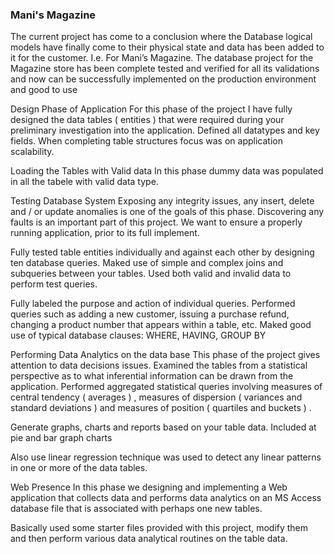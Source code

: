 ### Mani's Magazine
The current project has come to a conclusion where the Database logical models have finally come to their physical state and data has been added to it for the customer. I.e. For Mani’s Magazine. The database project for the Magazine store has been complete tested and verified for all its validations and now can be successfully implemented on the production environment and good to use

Design Phase of Application
For this phase of the project I have fully designed the data tables ( entities ) that were required during your preliminary investigation into the application. Defined all datatypes and key fields. When completing table structures focus was on application scalability.

Loading the Tables with Valid data
In this phase dummy data was populated in all the tabele with valid data type.

Testing Database System
Exposing any integrity issues, any insert, delete and / or update anomalies is one of the goals of this phase. Discovering any faults is an important part of this project. We want to ensure a properly running application, prior to its full implement.

Fully tested table entities individually and against each other by designing ten database queries. Maked use of simple and complex joins and subqueries between your tables. Used both valid and invalid data to perform test queries.

Fully labeled the purpose and action of individual queries. Performed queries such as adding a new customer, issuing a purchase refund, changing a product number that appears within a table, etc. Maked good use of typical database clauses: WHERE, HAVING, GROUP BY

Performing Data Analytics on the data base
This phase of the project gives attention to data decisions issues. Examined the tables from a statistical perspective as to what inferential information can be drawn from the application. Performed aggregated statistical queries involving measures of central tendency ( averages ) , measures of dispersion ( variances and standard deviations ) and measures of position ( quartiles and buckets ) .

Generate graphs, charts and reports based on your table data. Included at pie and bar graph charts

Also use linear regression technique was used to detect any linear patterns in one or more of the data tables.

Web Presence
In this phase we designing and implementing a Web application that collects data and performs data analytics on an MS Access database file that is associated with perhaps one new tables.

Basically used some starter files provided with this project, modify them and then perform various data analytical routines on the table data.
